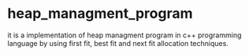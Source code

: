# heap_managment_program
it is a implementation of heap managment program in c++ programming language by using first fit, best fit and next fit allocation techniques.

